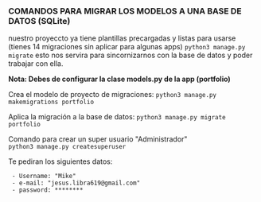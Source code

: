 ### COMANDOS PARA MIGRAR LOS MODELOS A UNA BASE DE DATOS (SQLite)

nuestro proyeccto ya tiene plantillas precargadas y listas para usarse (tienes 14 migraciones sin aplicar para algunas apps)
`python3 manage.py migrate` esto nos servira para sincornizarnos con la base de datos y poder trabajar con ella.

__Nota: Debes de configurar la clase models.py de la app (portfolio)__

Crea el modelo de proyecto de migraciones: `python3 manage.py makemigrations portfolio` 

Aplica la migración a la base de datos: `python3 manage.py migrate portfolio` 

Comando para crear un super usuario "Administrador"  
`python3 manage.py createsuperuser`
   
Te pediran los siguientes datos:  
~~~
 - Username: "Mike"
 - e-mail: "jesus.libra619@gmail.com"
 - password: ******** 
~~~
